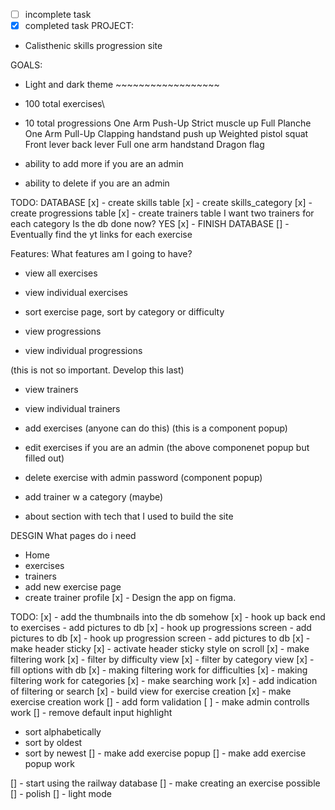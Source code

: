- [ ] incomplete task
- [x] completed task
      PROJECT:
- Calisthenic skills progression site

GOALS:

- Light and dark theme ~~~~~~~~~~~~~~~~~~
- 100 total exercises\
- 10 total progressions
  One Arm Push-Up
  Strict muscle up
  Full Planche
  One Arm Pull-Up
  Clapping handstand push up
  Weighted pistol squat
  Front lever
  back lever
  Full one arm handstand
  Dragon flag

- ability to add more if you are an admin
- ability to delete if you are an admin

TODO:
DATABASE
[x] - create skills table
[x] - create skills_category
[x] - create progressions table
[x] - create trainers table
I want two trainers for each category
Is the db done now? YES
[x] - FINISH DATABASE
[] - Eventually find the yt links for each exercise

<!--  -->

Features: What features am I going to have?

- view all exercises
- view individual exercises
- sort exercise page, sort by category or difficulty

- view progressions
- view individual progressions

(this is not so important. Develop this last)

- view trainers
- view individual trainers

- add exercises (anyone can do this) (this is a component popup)
- edit exercises if you are an admin (the above componenet popup but filled out)
- delete exercise with admin password (component popup)

- add trainer w a category (maybe)

- about section with tech that I used to build the site

DESGIN
What pages do i need

- Home
- exercises
- trainers
- add new exercise page
- create trainer profile
  [x] - Design the app on figma.

TODO:
[x] - add the thumbnails into the db somehow
[x] - hook up back end to exercises - add pictures to db
[x] - hook up progressions screen - add pictures to db
[x] - hook up progression screen - add pictures to db
[x] - make header sticky
[x] - activate header sticky style on scroll
[x] - make filtering work
[x] - filter by difficulty view
[x] - filter by category view
[x] - fill options with db
[x] - making filtering work for difficulties
[x] - making filtering work for categories
[x] - make searching work
[x] - add indication of filtering or search
[x] - build view for exercise creation
[x] - make exercise creation work
[] - add form validation
[ ] - make admin controlls work
[] - remove default input highlight

- sort alphabetically
- sort by oldest
- sort by newest
  [] - make add exercise popup
  [] - make add exercise popup work

[] - start using the railway database
[] - make creating an exercise possible
[] - polish
[] - light mode

<!-- <% else if (i === progressionArr.length - 1){%>
    <div class="w-full h-full col-span-full flex justify-center items-center">
      <p
        class="text-center text-3xl md:text-4xl tracking-wider MatrixTextEffectWhiteLow"
      >
        One arm push up
      </p>
    </div>
    <%}%> <% else {%>
    <div class="bg-green-600 w-full h-full"></div>

    <%}%>  -->
